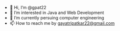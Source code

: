 - 👋 Hi, I’m @gpat22
- 👀 I’m interested in Java and Web Development 
- 🌱 I’m currently persuing computer engineering
- 📫 How to reach me by gayatripatkar22@gmail.com

<!---
gpat22/gpat22 is a ✨ special ✨ repository because its `README.md` (this file) appears on your GitHub profile.
You can click the Preview link to take a look at your changes.
--->
